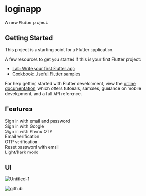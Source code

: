 # loginapp

A new Flutter project.

## Getting Started

This project is a starting point for a Flutter application.

A few resources to get you started if this is your first Flutter project:

- [Lab: Write your first Flutter app](https://docs.flutter.dev/get-started/codelab)
- [Cookbook: Useful Flutter samples](https://docs.flutter.dev/cookbook)

For help getting started with Flutter development, view the
[online documentation](https://docs.flutter.dev/), which offers tutorials,
samples, guidance on mobile development, and a full API reference.


## Features
Sign in with email and password<br>
Sign in with Google<br>
Sign in with Phone OTP<br>
Email verification<br>
OTP verification<br>
Reset password with email<br>
Light/Dark mode <br>


## UI

![Untitled-1](https://github.com/gan3sh09/FlutterFirebaseLogin/assets/98739865/fe99d142-e462-4846-a323-2f92b6a7b256)


![github](https://github.com/gan3sh09/FlutterFirebaseLogin/assets/98739865/e9cbf486-4c75-49a5-9456-cd1d0584283c)
